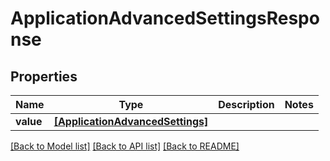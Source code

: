 # ApplicationAdvancedSettingsResponse


## Properties
Name | Type | Description | Notes
------------ | ------------- | ------------- | -------------
**value** | [**[ApplicationAdvancedSettings]**](ApplicationAdvancedSettings.md) |  | 

[[Back to Model list]](../README.md#documentation-for-models) [[Back to API list]](../README.md#documentation-for-api-endpoints) [[Back to README]](../README.md)


